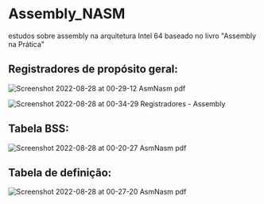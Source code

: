 # Assembly_NASM
estudos sobre assembly na arquitetura Intel 64 baseado no livro "Assembly na Prática"

## Registradores de propósito geral:

![Screenshot 2022-08-28 at 00-29-12 AsmNasm pdf](https://user-images.githubusercontent.com/107145843/187056098-7723ba63-5a09-405f-98f5-9aa1c8ecf9fb.png)

![Screenshot 2022-08-28 at 00-34-29 Registradores - Assembly](https://user-images.githubusercontent.com/107145843/187056211-ef47d6a8-24fe-4b00-b869-d050615fbf89.png)




## Tabela BSS:

![Screenshot 2022-08-28 at 00-20-27 AsmNasm pdf](https://user-images.githubusercontent.com/107145843/187055954-b026164b-9b25-4c42-9010-6d3d1123fcb3.png)

## Tabela de definição:

![Screenshot 2022-08-28 at 00-27-20 AsmNasm pdf](https://user-images.githubusercontent.com/107145843/187056078-d2eb4567-2ef4-4744-9168-ba51499ab424.png)
